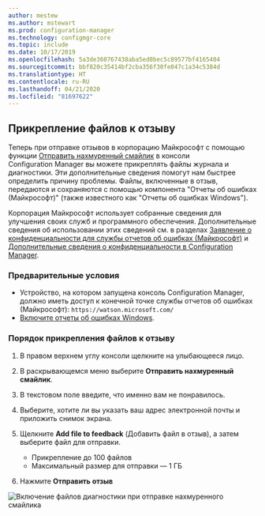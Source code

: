 ```yaml
---
author: mestew
ms.author: mstewart
ms.prod: configuration-manager
ms.technology: configmgr-core
ms.topic: include
ms.date: 10/17/2019
ms.openlocfilehash: 5a3de360767438aba5ed0bec5c89577bf4165404
ms.sourcegitcommit: bbf820c35414bf2cba356f30fe047c1a34c5384d
ms.translationtype: HT
ms.contentlocale: ru-RU
ms.lasthandoff: 04/21/2020
ms.locfileid: "81697622"
---
```

## <a name="attach-files-to-feedback"></a>Прикрепление файлов к отзыву
<!--3555011-->
Теперь при отправке отзывов в корпорацию Майкрософт с помощью функции [Отправить нахмуренный смайлик](../../../../understand/find-help.md#BKMK_1806Feedback) в консоли Configuration Manager вы можете прикреплять файлы журнала и диагностики. Эти дополнительные сведения помогут нам быстрее определить причину проблемы. Файлы, включенные в отзыв, передаются и сохраняются с помощью компонента "Отчеты об ошибках (Майкрософт)" (также известного как "Отчеты об ошибках Windows").

Корпорация Майкрософт использует собранные сведения для улучшения своих служб и программного обеспечения. Дополнительные сведения об использовании этих сведений см. в разделах [Заявление о конфиденциальности для службы отчетов об ошибках (Майкрософт)](https://privacy.microsoft.com/microsoft-error-reporting-privacy-statement) и [Дополнительные сведения о конфиденциальности в Configuration Manager](../../../../plan-design/security/additional-privacy.md).

### <a name="prerequisites"></a>Предварительные условия
- Устройство, на котором запущена консоль Configuration Manager, должно иметь доступ к конечной точке службы отчетов об ошибках (Майкрософт): `https://watson.microsoft.com/`
- [Включите отчеты об ошибках Windows](https://docs.microsoft.com/powershell/module/windowserrorreporting).

### <a name="to-attach-files-to-feedback"></a>Порядок прикрепления файлов к отзыву

1. В правом верхнем углу консоли щелкните на улыбающееся лицо.
1. В раскрывающемся меню выберите **Отправить нахмуренный смайлик**.
1. В текстовом поле введите, что именно вам не понравилось.
1. Выберите, хотите ли вы указать ваш адрес электронной почты и приложить снимок экрана.
1. Щелкните **Add file to feedback** (Добавить файл в отзыв), а затем выберите файл для отправки.
   - Прикрепление до 100 файлов
   - Максимальный размер для отправки — 1 ГБ

1. Нажмите **Отправить отзыв**

![Включение файлов диагностики при отправке нахмуренного смайлика](../../media/3556011-feedback-add-files.png)